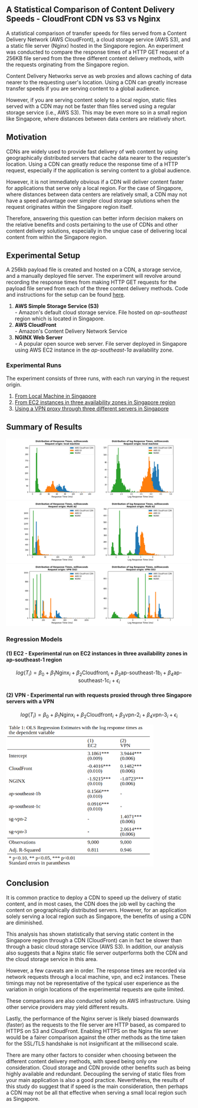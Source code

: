 ## A Statistical Comparison of Content Delivery Speeds - CloudFront CDN vs S3 vs Nginx

A statistical comparison of transfer speeds for files served from a Content Delivery Network (AWS CloudFront), a cloud storage service (AWS S3), and a static file server (Nginx) hosted in the Singapore region. An experiment was conducted to compare the response times of a HTTP GET request of a 256KB file served from the three different content delivery methods, with the requests orginating from the Singapore region.

Content Delivery Networks serve as web proxies and allows caching of data nearer to the requesting user's location. Using a CDN can greatly increase transfer speeds if you are serving content to a global audience.

However, if you are serving content solely to a local region, static files served with a CDN may not be faster than files served using a regular storage service (i.e., AWS S3). This may be even more so in a small region like Singapore, where distances between data centers are relatively short.

## Motivation

CDNs are widely used to provide fast delivery of web content by using geographically distributed servers that cache data nearer to the requester's location. Using a CDN can greatly reduce the response time of a HTTP request, especially if the application is serving content to a global audience.

However, it is not immediately obvious if a CDN will deliver content faster for applications that serve only a local region. For the case of Singapore, where distances between data centers are relatively small, a CDN may not have a speed advantage over simpler cloud storage solutions when the request originates within the Singapore region itself.

Therefore, answering this question can better inform decision makers on the relative benefits and costs pertaining to the use of CDNs and other content delivery solutions, especially in the unqiue case of delivering local content from within the Singapore region.

## Experimental Setup

A 256kb payload file is created and hosted on a CDN, a storage service, and a manually deployed file server. The experiment will revolve around recording the response times from making HTTP GET requests for the payload file served from each of the three content delivery methods. Code and instructions for the setup can be found [here](./0&#32;-&#32;Setup.ipynb).

1. **AWS Simple Storage Service (S3)** <br> - Amazon's default cloud storage service. File hosted on *ap-southeast* region which is located in Singapore.
2. **AWS CloudFront** <br> - Amazon's Content Delivery Network Service
3. **NGINX Web Server** <br> - A popular open source web server. File server deployed in Singapore using AWS EC2 instance in the *ap-southeast-1a* availability zone.

### Experimental Runs
The experiment consists of three runs, with each run varying in the request origin. 
1. [From Local Machine in Singapore](./1&#32;-&#32;Experiment&#32;on&#32;Local&#32;Machine.ipynb)
2. [From EC2 instances in three availability zones in Singapore region](./2&#32;-&#32;Experiment&#32;in&#32;3&#32;Availability&#32;Zones.ipynb)
3. [Using a VPN proxy through three different servers in Singapore](./3&#32;-&#32;Experiment&#32;using&#32;VPN.ipynb)

## Summary of Results

<img src="./static/local-hist.png">

<img src="./static/ec2-hist.png">

<img src="./static/vpn-hist.png">

### Regression Models

#### (1) EC2 - Experimental run on EC2 instances in three availability zones in ap-southeast-1 region ####

$$ log(T_i) = \beta_0 + \beta_1\text{Nginx}_i + \beta_2\text{Cloudfront}_i + \beta_3\text{ap-southeast-1b}_i + \beta_4\text{ap-southeast-1c}_i + \epsilon_i $$ 

#### (2) VPN - Experimental run with requests proxied through three Singapore servers with a VPN ####

$$ log(T_i) = \beta_0 + \beta_1\text{Nginx}_i + \beta_2\text{Cloudfront}_i + \beta_3\text{vpn-2}_i + \beta_4\text{vpn-3}_i + \epsilon_i $$

<img src="./static/Table1.png" width="400px">

## Conclusion

It is common practice to deploy a CDN to speed up the delivery of static content, and in most cases, the CDN does the job well by caching the content on geographically distributed servers. However, for an application solely serving a local region such as Singapore, the benefits of using a CDN are diminished.

This analysis has shown statistically that serving static content in the Singapore region through a CDN (CloudFront) can in fact be slower than through a basic cloud storage service (AWS S3). In addition, our analysis also suggests that a Nginx static file server outperforms both the CDN and the cloud storage service in this area. 

However, a few caveats are in order. The response times are recorded via network requests through a local machine, vpn, and ec2 instances. These timings may not be representative of the typical user experience as the variation in origin locations of the experimental requests are quite limited. 

These comparisons are also conducted solely on AWS infrastructure. Using other service providers may yield different results. 

Lastly, the performance of the Nginx server is likely biased downwards (faster) as the requests to the file server are HTTP based, as compared to HTTPS on S3 and CloudFront. Enabling HTTPS on the Nginx file server would be a fairer comparison against the other methods as the time taken for the SSL/TLS handshake is not insignificant at the millisecond scale. 

There are many other factors to consider when choosing between the different content delivery methods, with speed being only one consideration. Cloud storage and CDN provide other benefits such as being highly available and redundant. Decoupling the serving of static files from your main application is also a good practice. Nevertheless, the results of this study do suggest that if speed is the main consideration, then perhaps a CDN may not be all that effective when serving a small local region such as Singapore.
